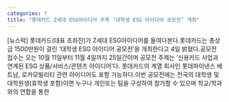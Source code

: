 ```yaml
---
categories: f
title: "롯데카드 Z세대 ESG아이디어 주목 ‘대학생 ESG 아이디어 공모전’ 개최"
---
```

[뉴스락] 롯데카드(대표 조좌진)가 Z세대 ESG아이디어를 들여다본다.롯데카드는 총상금 1500만원이 걸린 ‘대학생 ESG 아이디어 공모전’을 개최한다고 4일 밝혔다.공모전 접수는 오는 10월 11일부터 11월 4일까지 25일간이며 공모전 주제는 ‘신용카드 사업과 연계된 ESG 상품/서비스/콘텐츠 아이디어’다. 롯데카드의 계열 회사인 롯데파이낸스 베트남, 로카모빌리티 관련 아이디어도 포함 가능하다.이번 공모전에는 전국의 대학생 및 대학원생(휴학생 포함)이면 누구나 개인또는 팀을 구성하여 참가할 수 있으며 학교/학과와의 연합을 통한
